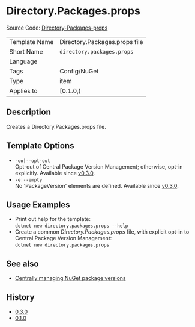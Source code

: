 # Directory.Packages.props

Source Code: [Directory-Packages-props](../../source/production/F0.Templates/templates/Directory-Packages-props)

|               |                               |
|---------------|-------------------------------|
| Template Name | Directory.Packages.props file |
| Short Name    | `directory.packages.props`    |
| Language      |                               |
| Tags          | Config/NuGet                  |
| Type          | item                          |
| Applies to    | [0.1.0,)                      |

## Description

Creates a Directory.Packages.props file.

## Template Options

- `-oo|--opt-out`\
Opt-out of Central Package Version Management; otherwise, opt-in explicitly.
Available since [v0.3.0][0.3.0].
- `-e|--empty`\
No 'PackageVersion' elements are defined.
Available since [v0.3.0][0.3.0].

## Usage Examples

- Print out help for the template:\
`dotnet new directory.packages.props --help`
- Create a common _Directory.Packages.props_ file, with explicit opt-in to Central Package Version Management:\
`dotnet new directory.packages.props`

## See also

- [Centrally managing NuGet package versions](https://github.com/NuGet/Home/wiki/Centrally-managing-NuGet-package-versions)

## History

- [0.3.0][0.3.0]
- [0.1.0](../../CHANGELOG.md#v010-2021-01-14)

[0.3.0]: ../../CHANGELOG.md#v030-2021-01-28
